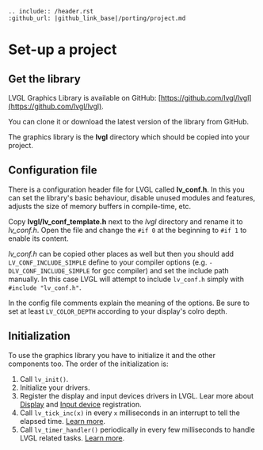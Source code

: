 ```eval_rst
.. include:: /header.rst 
:github_url: |github_link_base|/porting/project.md
```

# Set-up a project

## Get the library

LVGL Graphics Library is available on GitHub: [https://github.com/lvgl/lvgl](https://github.com/lvgl/lvgl).

You can clone it or download the latest version of the library from GitHub.

The graphics library is the **lvgl** directory which should be copied into your project.

## Configuration file

There is a configuration header file for LVGL called **lv_conf.h**. In this you can set the library's basic behaviour, disable unused modules and features, adjusts the size of memory buffers in compile-time, etc.

Copy **lvgl/lv_conf_template.h** next to the *lvgl* directory and rename it to *lv_conf.h*. Open the file and change the `#if 0` at the beginning to `#if 1` to enable its content.

*lv_conf.h* can be copied other places as well but then you should add `LV_CONF_INCLUDE_SIMPLE` define to your compiler options (e.g. `-DLV_CONF_INCLUDE_SIMPLE` for gcc compiler) and set the include path manually. 
In this case LVGL will attempt to include `lv_conf.h` simply with `#include "lv_conf.h"`.

In the config file comments explain the meaning of the options. Be sure to set at least `LV_COLOR_DEPTH` according to your display's colro depth.

## Initialization

To use the graphics library you have to initialize it and the other components too. The order of the initialization is:

1. Call `lv_init()`.
2. Initialize your drivers.
3. Register the display and input devices drivers in LVGL.  Lear more about [Display](/porting/display) and [Input device](/porting/indev) registration.
4. Call `lv_tick_inc(x)` in every `x` milliseconds in an interrupt to tell the elapsed time. [Learn more](/porting/tick).
5. Call `lv_timer_handler()` periodically in every few milliseconds to handle LVGL related tasks. [Learn more](/porting/task-handler).
